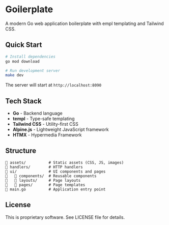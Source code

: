 # Goilerplate

A modern Go web application boilerplate with empl templating and Tailwind CSS.

## Quick Start

```bash
# Install dependencies
go mod download

# Run development server
make dev
```

The server will start at `http://localhost:8090`

## Tech Stack

- **Go** - Backend language
- **templ** - Type-safe templating
- **Tailwind CSS** - Utility-first CSS
- **Alpine.js** - Lightweight JavaScript framework
- **HTMX** - Hypermedia Framework

## Structure

```
   assets/          # Static assets (CSS, JS, images)
   handlers/        # HTTP handlers
   ui/              # UI components and pages
      components/  # Reusable components
      layouts/     # Page layouts
      pages/       # Page templates
   main.go          # Application entry point
```

## License

This is proprietary software. See LICENSE file for details.

